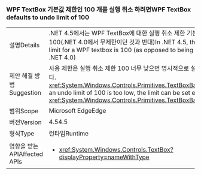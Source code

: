 ### <a name="wpf-textbox-defaults-to-undo-limit-of-100"></a><span data-ttu-id="56ced-101">WPF TextBox 기본값 제한인 100 개를 실행 취소 하려면</span><span class="sxs-lookup"><span data-stu-id="56ced-101">WPF TextBox defaults to undo limit of 100</span></span>

|   |   |
|---|---|
|<span data-ttu-id="56ced-102">설명</span><span class="sxs-lookup"><span data-stu-id="56ced-102">Details</span></span>|<span data-ttu-id="56ced-103">.NET 4.5에서는 WPF TextBox에 대한 실행 취소 제한 기본값은 100(.NET 4.0에서 무제한이던 것과 반대)</span><span class="sxs-lookup"><span data-stu-id="56ced-103">In .NET 4.5, the default undo limit for a WPF textbox is 100 (as opposed to being unlimited in .NET 4.0)</span></span>|
|<span data-ttu-id="56ced-104">제안 해결 방법</span><span class="sxs-lookup"><span data-stu-id="56ced-104">Suggestion</span></span>|<span data-ttu-id="56ced-105">사용 제한은 실행 취소 제한 100 너무 낮으면 명시적으로 설정할 수 있습니다. <xref:System.Windows.Controls.Primitives.TextBoxBase.UndoLimit></span><span class="sxs-lookup"><span data-stu-id="56ced-105">If an undo limit of 100 is too low, the limit can be set explicitly with <xref:System.Windows.Controls.Primitives.TextBoxBase.UndoLimit></span></span>|
|<span data-ttu-id="56ced-106">범위</span><span class="sxs-lookup"><span data-stu-id="56ced-106">Scope</span></span>|<span data-ttu-id="56ced-107">Microsoft Edge</span><span class="sxs-lookup"><span data-stu-id="56ced-107">Edge</span></span>|
|<span data-ttu-id="56ced-108">버전</span><span class="sxs-lookup"><span data-stu-id="56ced-108">Version</span></span>|<span data-ttu-id="56ced-109">4.5</span><span class="sxs-lookup"><span data-stu-id="56ced-109">4.5</span></span>|
|<span data-ttu-id="56ced-110">형식</span><span class="sxs-lookup"><span data-stu-id="56ced-110">Type</span></span>|<span data-ttu-id="56ced-111">런타임</span><span class="sxs-lookup"><span data-stu-id="56ced-111">Runtime</span></span>|
|<span data-ttu-id="56ced-112">영향을 받는 API</span><span class="sxs-lookup"><span data-stu-id="56ced-112">Affected APIs</span></span>|<ul><li><xref:System.Windows.Controls.TextBox?displayProperty=nameWithType></li></ul>|

